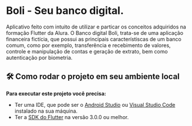# Boli - Seu banco digital.

Aplicativo feito com intuito de utilizar e particar os conceitos adquiridos na formação Flutter da Alura.
O Banco digital Boli, trata-se de uma aplicação financeira fictícia, que possui as principais característiscas de um banco comum, como por exemplo, transferência e recebimento de valores, controle e manipulação de contas e geração de extrato, bem como autenticação por biometria.

## 🛠️ Como rodar o projeto em seu ambiente local

**Para executar este projeto você precisa:**

- Ter uma IDE, que pode ser o  [Android Studio](https://developer.android.com/) ou [Visual Studio Code](https://code.visualstudio.com/) instalado na sua máquina.
- Ter a [SDK do Flutter](https://docs.flutter.dev/get-started/install) na versão 3.0.0 ou melhor.

  
